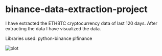 # binance-data-extraction-project

I have extracted the ETHBTC cryptocurrency data of last 120 days.
After extracting the data I have visualized the data.

Libraries used: 
python-binance
plfinance

![plot](https://github.com/rishithchintu/binance-data-extraction-project/assets/75387341/8a0c815a-3124-44e0-95d5-9a7ba6c25359)
